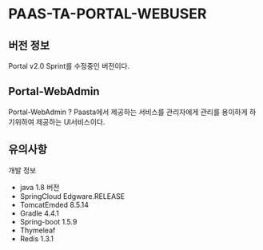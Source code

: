 # PAAS-TA-PORTAL-WEBUSER

## 버전 정보
Portal v2.0 Sprint를 수정중인 버전이다.

## Portal-WebAdmin
Portal-WebAdmin ? Paasta에서 제공하는 서비스를 관리자에게 관리를 용이하게 하기위하여 제공하는 UI서비스이다.


## 유의사항

개발 정보
- java 1.8 버전
- SpringCloud Edgware.RELEASE 
- TomcatEmded 8.5.14
- Gradle 4.4.1
- Spring-boot 1.5.9
- Thymeleaf
- Redis 1.3.1


